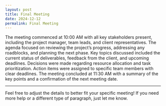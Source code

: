 ```yaml
---
layout: post
title: Final Meeting
date: 2024-12-12
permalink: Final Meeting
---
```


The meeting commenced at 10:00 AM with all key stakeholders present, including the project manager, team leads, and client representatives. The agenda focused on reviewing the project’s progress, addressing any roadblocks, and planning the next phase. Key topics discussed included the current status of deliverables, feedback from the client, and upcoming deadlines. Decisions were made regarding resource allocation and task prioritization. Action items were assigned to specific team members with clear deadlines. The meeting concluded at 11:30 AM with a summary of the key points and a confirmation of the next meeting date.

---

Feel free to adjust the details to better fit your specific meeting! If you need more help or a different type of paragraph, just let me know.
        